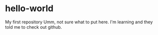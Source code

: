 # hello-world
My first repository
Umm, not sure what to put here. I'm learning and they told me to check out github. 
